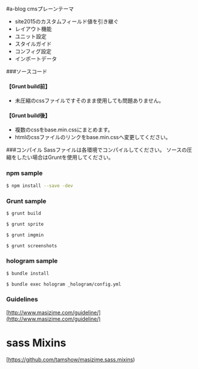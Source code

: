 
#a-blog cmsプレーンテーマ
- site2015のカスタムフィールド値を引き継ぐ
- レイアウト機能
- ユニット設定
- スタイルガイド
- コンフィグ設定
- インポートデータ


###ソースコード
#### 【Grunt build前】
 - 未圧縮のcssファイルですそのまま使用しても問題ありません。


#### 【Grunt build後】
 - 複数のcssをbase.min.cssにまとめます。
 - htmlのcssファイルのリンクをbase.min.cssへ変更してください。


###コンパイル
Sassファイルは各環境でコンパイルしてください。
ソースの圧縮をしたい場合はGruntを使用してください。



### npm sample

```bash
$ npm install --save -dev
```



### Grunt sample

```bash
$ grunt build  
```

```bash
$ grunt sprite
```

```bash
$ grunt imgmin
```

```bash
$ grunt screenshots
```



### hologram sample

```bash
$ bundle install
```

```bash
$ bundle exec hologram _hologram/config.yml
```


### Guidelines
[http://www.masizime.com/guideline/](http://www.masizime.com/guideline/)
# sass Mixins
[https://github.com/tamshow/masizime.sass.mixins)








